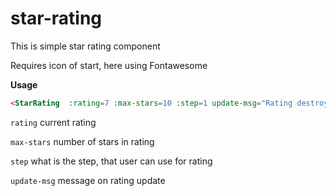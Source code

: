 # star-rating

This is simple star rating component

Requires icon of start, here using Fontawesome

**Usage**

```html
<StarRating  :rating=7 :max-stars=10 :step=1 update-msg="Rating destroyed"/>
```

`rating` current rating

`max-stars` number of stars in rating

`step` what is the step, that user can use for rating

`update-msg` message on rating update
